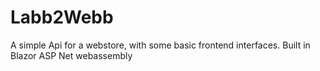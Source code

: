 # Labb2Webb
A simple Api for a webstore, with some basic frontend interfaces. Built in Blazor ASP Net webassembly
